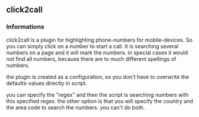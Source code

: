 click2call
----------------------------

<h3> Informations </h3>

click2call is a plugin for highlighting phone-numbers for mobile-devices. So you can simply click on a number to start a call. 
It is searching several numbers on a page and it will mark the numbers. in special cases it would not find all numbers, because there are to much
different spellings of numbers.

the plugin is created as a configuration, so you don't have to overwrite the defaults-values directly in script.

you can specify the "regex" and then the script is searching numbers with this specified regex. 
the other option is that you will specify the country and the area code to search the numbers. you can't do both.
